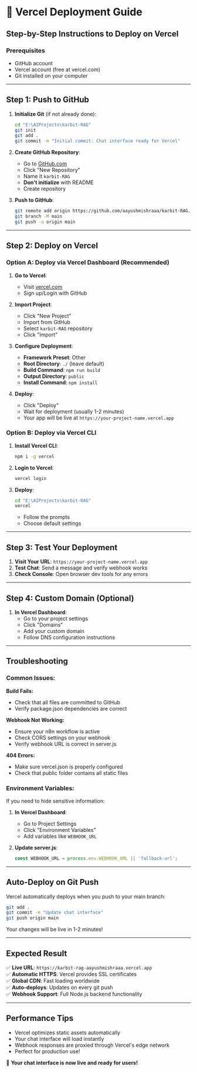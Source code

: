 # 🚀 Vercel Deployment Guide

## Step-by-Step Instructions to Deploy on Vercel

### **Prerequisites**
- GitHub account
- Vercel account (free at vercel.com)
- Git installed on your computer

---

## **Step 1: Push to GitHub**

1. **Initialize Git** (if not already done):
   ```bash
   cd "E:\AIProjects\karbit-RAG"
   git init
   git add .
   git commit -m "Initial commit: Chat interface ready for Vercel"
   ```

2. **Create GitHub Repository**:
   - Go to [GitHub.com](https://github.com)
   - Click "New Repository"
   - Name it `karbit-RAG`
   - **Don't initialize** with README
   - Create repository

3. **Push to GitHub**:
   ```bash
   git remote add origin https://github.com/aayushmishraaa/karbit-RAG.git
   git branch -M main
   git push -u origin main
   ```

---

## **Step 2: Deploy on Vercel**

### **Option A: Deploy via Vercel Dashboard (Recommended)**

1. **Go to Vercel**:
   - Visit [vercel.com](https://vercel.com)
   - Sign up/Login with GitHub

2. **Import Project**:
   - Click "New Project"
   - Import from GitHub
   - Select `karbit-RAG` repository
   - Click "Import"

3. **Configure Deployment**:
   - **Framework Preset**: Other
   - **Root Directory**: `./` (leave default)
   - **Build Command**: `npm run build`
   - **Output Directory**: `public`
   - **Install Command**: `npm install`

4. **Deploy**:
   - Click "Deploy"
   - Wait for deployment (usually 1-2 minutes)
   - Your app will be live at `https://your-project-name.vercel.app`

### **Option B: Deploy via Vercel CLI**

1. **Install Vercel CLI**:
   ```bash
   npm i -g vercel
   ```

2. **Login to Vercel**:
   ```bash
   vercel login
   ```

3. **Deploy**:
   ```bash
   cd "E:\AIProjects\karbit-RAG"
   vercel
   ```
   - Follow the prompts
   - Choose default settings

---

## **Step 3: Test Your Deployment**

1. **Visit Your URL**: `https://your-project-name.vercel.app`
2. **Test Chat**: Send a message and verify webhook works
3. **Check Console**: Open browser dev tools for any errors

---

## **Step 4: Custom Domain (Optional)**

1. **In Vercel Dashboard**:
   - Go to your project settings
   - Click "Domains"
   - Add your custom domain
   - Follow DNS configuration instructions

---

## **Troubleshooting**

### **Common Issues:**

**Build Fails:**
- Check that all files are committed to GitHub
- Verify package.json dependencies are correct

**Webhook Not Working:**
- Ensure your n8n workflow is active
- Check CORS settings on your webhook
- Verify webhook URL is correct in server.js

**404 Errors:**
- Make sure vercel.json is properly configured
- Check that public folder contains all static files

### **Environment Variables:**

If you need to hide sensitive information:

1. **In Vercel Dashboard**:
   - Go to Project Settings
   - Click "Environment Variables"
   - Add variables like `WEBHOOK_URL`

2. **Update server.js**:
   ```javascript
   const WEBHOOK_URL = process.env.WEBHOOK_URL || 'fallback-url';
   ```

---

## **Auto-Deploy on Git Push**

Vercel automatically deploys when you push to your main branch:

```bash
git add .
git commit -m "Update chat interface"
git push origin main
```

Your changes will be live in 1-2 minutes!

---

## **Expected Result**

✅ **Live URL**: `https://karbit-rag-aayushmishraaa.vercel.app`  
✅ **Automatic HTTPS**: Vercel provides SSL certificates  
✅ **Global CDN**: Fast loading worldwide  
✅ **Auto-deploys**: Updates on every git push  
✅ **Webhook Support**: Full Node.js backend functionality  

---

## **Performance Tips**

- Vercel optimizes static assets automatically
- Your chat interface will load instantly
- Webhook responses are proxied through Vercel's edge network
- Perfect for production use!

🎉 **Your chat interface is now live and ready for users!**